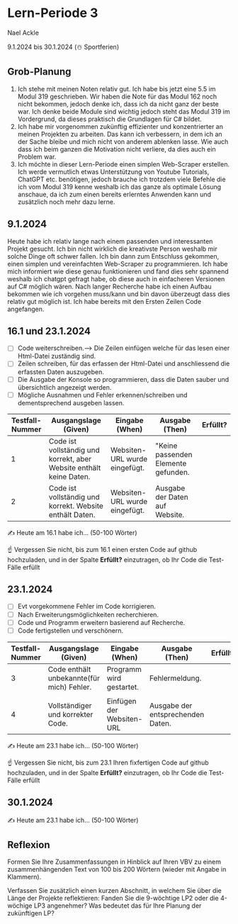 # Lern-Periode 3

Nael Ackle

9.1.2024 bis 30.1.2024 (☃️ Sportferien)

## Grob-Planung

1. Ich stehe mit meinen Noten relativ gut. Ich habe bis jetzt eine 5.5 im Modul 319 geschrieben. Wir haben die Note für das Modul 162 noch nicht bekommen, jedoch denke ich, dass ich da nicht ganz der beste war. Ich denke beide Module sind wichtig jedoch steht das Modul 319 im Vordergrund, da dieses praktisch die Grundlagen für C# bildet.
2. Ich habe mir vorgenommen zukünftig effizienter und konzentrierter an meinen Projekten zu arbeiten. Das kann ich verbessern, in dem ich an der Sache bleibe und mich nicht von anderem ablenken lasse. Wie auch dass ich beim ganzen die Motivation nicht verliere, da dies auch ein Problem war.
3. Ich möchte in dieser Lern-Periode einen simplen Web-Scraper erstellen. Ich werde vermutlich etwas Unterstützung von Youtube Tutorials, ChatGPT etc. benötigen, jedoch brauche ich trotzdem viele Befehle die ich vom Modul 319 kenne weshalb ich das ganze als optimale Lösung anschaue, da ich zum einen bereits erlerntes Anwenden kann und zusätzlich noch mehr dazu lerne.

## 9.1.2024

Heute habe ich relativ lange nach einem passenden und interessanten Projekt gesucht. Ich bin nicht wirklich die kreativste Person weshalb mir solche Dinge oft schwer fallen. Ich bin dann zum Entschluss gekommen, einen simplen und vereinfachten Web-Scraper zu programmieren. Ich habe mich informiert wie diese genau funktionieren und fand dies sehr spannend weshalb ich chatgpt gefragt habe, ob diese auch in einfacheren Versionen auf C# möglich wären. Nach langer Recherche habe ich einen Aufbau bekommen wie ich vorgehen muss/kann und bin davon überzeugt dass dies relativ gut möglich ist. Ich habe bereits mit den Ersten Zeilen Code angefangen.


## 16.1 und 23.1.2024

- [ ] Code weiterschreiben.--> Die Zeilen einfügen welche für das lesen einer Html-Datei zuständig sind.
- [ ] Zeilen schreiben, für das erfassen der Html-Datei und anschliessend die erfassten Daten auszugeben.
- [ ] Die Ausgabe der Konsole so programmieren, dass die Daten sauber und übersichtlich angezeigt werden.
- [ ] Mögliche Ausnahmen und Fehler erkennen/schreiben und dementsprechend ausgeben lassen.

| Testfall-Nummer | Ausgangslage (Given) | Eingabe (When) | Ausgabe (Then) | Erfüllt? |
| -------------- | -------------------- | -------------- | -------------- | -------- |
| 1              |  Code ist vollständig und korrekt, aber Website enthält keine Daten. |   Websiten-URL wurde eingefügt.|    "Keine passenden Elemente gefunden.|
| 2              |  Code ist vollständig und korrekt. Website enthält Daten. | Websiten-URL wurde eingefügt.|Ausgabe der Daten auf Website. |
           

✍️ Heute am 16.1 habe ich... (50-100 Wörter)

☝️ Vergessen Sie nicht, bis zum 16.1 einen ersten Code auf github hochzuladen, und in der Spalte **Erfüllt?** einzutragen, ob Ihr Code die Test-Fälle erfüllt

## 23.1.2024

- [ ] Evt vorgekommene Fehler im Code korrigieren.
- [ ] Nach Erweiterungsmöglichkeiten recherchieren.
- [ ] Code und Programm erweitern basierend auf Recherche.
- [ ] Code fertigstellen und verschönern.

| Testfall-Nummer | Ausgangslage (Given) | Eingabe (When) | Ausgabe (Then) | Erfüllt? |
| --------------- | -------------------- | -------------- | -------------- | -------- |
| 3               | Code enthält unbekannte(für mich) Fehler.                    | Programm wird gestartet.               |  Fehlermeldung.              |          |
|              |                      |                |                |          |
| 4               | Vollständiger und korrekter Code.                     | Einfügen der Websiten-URL               |   Ausgabe der entsprechenden Daten.             |          |

✍️ Heute am 23.1 habe ich... (50-100 Wörter)

☝️ Vergessen Sie nicht, bis zum 23.1 Ihren fixfertigen Code auf github hochzuladen, und in der Spalte **Erfüllt?** einzutragen, ob Ihr Code die Test-Fälle erfüllt

## 30.1.2024

✍️ Heute am 23.1 habe ich... (50-100 Wörter)

## Reflexion

Formen Sie Ihre Zusammenfassungen in Hinblick auf Ihren VBV zu einem zusammenhängenden Text von 100 bis 200 Wörtern (wieder mit Angabe in Klammern).

Verfassen Sie zusätzlich einen kurzen Abschnitt, in welchem Sie über die Länge der Projekte reflektieren: Fanden Sie die 9-wöchtige LP2 oder die 4-wöchige LP3 angenehmer? Was bedeutet das für Ihre Planung der zukünftigen LP?
